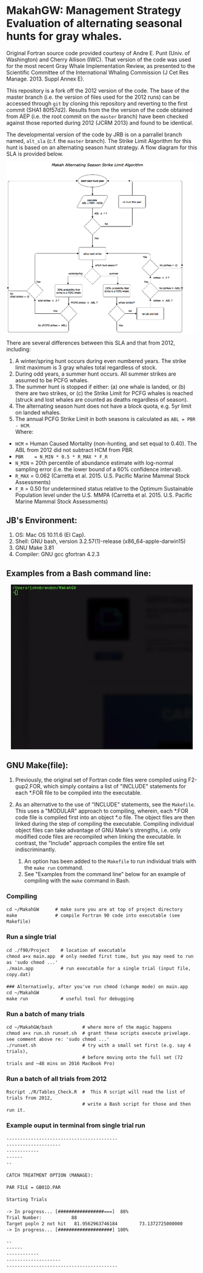 # MakahGW: Management Strategy Evaluation of alternating seasonal hunts for gray whales. 

Original Fortran source code provided courtesy of Andre E. Punt (Univ. of Washington) and Cherry Allison (IWC). That version of the code was used for the most recent Gray Whale Implementation Review, as presented to the Scientific Committee of the International Whaling Commission (J Cet Res Manage. 2013. Suppl Annex E). 

This repository is a fork off the 2012 version of the code. The base of the master branch (i.e. the version of files used for the 2012 runs) can be accessed through `git` by cloning this repository and reverting to the first commit (SHA1 80f57d2). Results from the the version of the code obtained from AEP (i.e. the root commit on the `master` branch) have been checked against those reported during 2012 (JCRM 2013) and found to be identical.    

The developmental version of the code by JRB is on a parrallel branch named, `alt_sla` (c.f. the `master` branch). The Strike Limit Algorithm for this hunt is based on an alternating season hunt strategy. A flow diagram for this SLA is provided below. 

<p align="center">
  <img src="./figs/FlowChart.png" width="800" align="center" title="Makah Alternating Season Strike Limit Algorithm">
</p>

There are several differences between this SLA and that from 2012, including:
1. A winter/spring hunt occurs during even numbered years. The strike limit maximum is 3 gray whales total regardless of stock.
2. During odd years, a summer hunt occurs. All summer strikes are assumed to be PCFG whales. 
3. The summer hunt is stopped if either: (a)  one whale is landed, or (b) there are two strikes, or (c) the Strike Limit for PCFG whales is reached (struck and lost whales are counted as deaths regardless of season).
4. The alternating season hunt does not have a block quota, e.g. 5yr limit on landed whales.
5. The annual PCFG Strike Limit in both seasons is calculated as `ABL = PBR - HCM`.  
Where:  
  * `HCM`   = Human Caused Mortality (non-hunting, and set equal to 0.40). The ABL from 2012 did not subtract HCM from PBR. 
  * `PBR    = N_MIN * 0.5 * R_MAX * F_R`
  * `N_MIN` = 20th percentile of abundance estimate with log-normal sampling error (i.e. the lower bound of a 60% confidence interval).
  * `R_MAX` = 0.062 (Carretta et al. 2015. U.S. Pacific Marine Mammal Stock Assessments)
  * `F_R`   = 0.50 for undetermined status relative to the Optimum Sustainable Population level under the U.S. MMPA (Carretta et al. 2015. U.S. Pacific Marine Mammal Stock Assessments)

<!--
## Project notes: 
1. Reasons and corresponding IDs for stopping the hunt (see also the `Reason` vector in `*.FOR` code):
     1. 2 strikes during summer hunt year.
     2. 3 strikes total during winter/spring hunt year. 
     3. PCFG strike limit (ABL) reached.
     4. Landed one whale in summer.
-->

## JB's Environment:
1. OS: Mac OS 10.11.6 (El Cap).
2. Shell: GNU bash, version 3.2.57(1)-release (x86\_64-apple-darwin15)
3. GNU Make 3.81
4. Compiler: GNU gcc gfortran 4.2.3 

## __Examples from a Bash command line__:

<p align="center">
  <img src="./figs/makerun.gif" width="480" height="435" align="center">
</p>

## GNU Make(file): 
1. Previously, the original set of Fortran code files were compiled using F2-gup2.FOR, which simply contains a list of "INCLUDE" statements for each \*.FOR file to be compiled into the executable.   

2. As an alternative to the use of "INCLUDE" statements, see the `Makefile`. This uses a "MODULAR" approach to compiling, wherein, each \*.FOR code file is compiled first into an object \*.o file. The object files are then linked during the step of compiling the executable. Compiling individual object files can take advantage of GNU Make's strengths, i.e. only modified code files are recompiled when linking the executable. In contrast, the "Include" approach compiles the entire file set indiscriminantly.
     1. An option has been added to the `Makefile` to run individual trials with the `make run` command.
     2. See "Examples from the command line" below for an example of compiling with the `make` command in Bash.

### Compiling
``` shell
cd ~/MakahGW      # make sure you are at top of project directory 
make              # compile Fortran 90 code into executable (see Makefile)
``` 

### Run a single trial
``` shell
cd ./f90/Project    # location of executable
chmod a+x main.app  # only needed first time, but you may need to run as 'sudo chmod ...'
./main.app          # run executable for a single trial (input file, copy.dat)

### Alternatively, after you've run chmod (change mode) on main.app
cd ~/MakahGW
make run            # useful tool for debugging
```

### Run a batch of many trials

``` shell
cd ~/MakahGW/bash           # where more of the magic happens
chmod a+x run.sh runset.sh  # grant these scripts execute privelage. see comment above re: 'sudo chmod ...' 
./runset.sh                 # try with a small set first (e.g. say 4 trials), 
                            # before moving onto the full set (72 trials and ~48 mins on 2016 MacBook Pro)
```

### __Run a batch of all trials from 2012__
```shell
Rscript ./R/Tables_Check.R  #  This R script will read the list of trials from 2012, 
                            # write a Bash script for those and then run it.
```

### Example ouput in terminal from single trial run

``` shell
-----------------------------------------
--------------------
------------
------
--
                  
CATCH TREATMENT OPTION (MANAGE):   
                    
PAR FILE = GB01D.PAR   
                      
Starting Trials
                        
-> In progress... [#################===]  88% 
Trial Number:           88
Target popln 2 not hit   81.9562963746184        73.1372725000000     
-> In progress... [####################] 100% 
                              
--
------
------------
--------------------
-----------------------------------------

```
